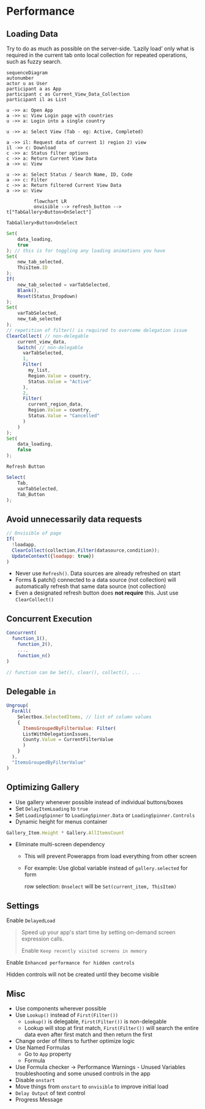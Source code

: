 # Performance

## Loading Data

Try to do as much as possible on the server-side. ‘Lazily load’ only what is required in the current tab onto local collection for repeated operations, such as fuzzy search.

```mermaid
sequenceDiagram
autonumber
actor u as User
participant a as App
participant c as Current_View_Data_Collection
participant il as List

u ->> a: Open App
a ->> u: View Login page with countries
u ->> a: Login into a single country

u ->> a: Select View (Tab - eg: Active, Completed)

a ->> il: Request data of current 1) region 2) view
il ->> c: Download
c ->> a: Status filter options
c ->> a: Return Current View Data
a ->> u: View

u ->> a: Select Status / Search Name, ID, Code
a ->> c: Filter
c ->> a: Return filtered Current View Data
a ->> u: View
```

```mermaid
		  flowchart LR
		  onvisible --> refresh_button --> t["TabGallery>Button>OnSelect"]
```

`TabGallery>Button>OnSelect`

```javascript
Set(
    data_loading,
    true
); // this is for toggling any loading animations you have
Set(
    new_tab_selected,
    ThisItem.ID
);
If(
    new_tab_selected = varTabSelected,
    Blank(),
    Reset(Status_Dropdown)
);
Set(
    varTabSelected,
    new_tab_selected
);
// repetition of filter() is required to overcome delegation issue
ClearCollect( // non-delegable
    current_view_data,
    Switch( // non-delegable
      varTabSelected,
      1,
      Filter(
        my_list,
        Region.Value = country,
        Status.Value = "Active"
      ),
      2,
      Filter(
        current_region_data,
        Region.Value = country,
        Status.Value = "Cancelled"
      )
    )
);
Set(
    data_loading,
    false
);
```

`Refresh Button`

```javascript
Select(
    Tab,
    varTabSelected,
    Tab_Button
);
```

## Avoid unnecessarily data requests

```javascript
// Onvisible of page
If(
  !loadapp,
  ClearCollect(collection,Filter(datasource,condition));
  UpdateContext({loadapp: true})
)
```

- Never use `Refresh()`. Data sources are already refreshed on start
- Forms & patch() connected to a data source (not collection) will automatically refresh that same data source (not collection)
- Even a designated refresh button does **not require** this. Just use `ClearCollect()`

## Concurrent Execution

```javascript
Concurrent(
  function_1(),
    function_2(),
    ...,
    function_n()
)

// function can be Set(), clear(), collect(), ...
```

## Delegable `in`

```javascript
Ungroup(
  ForAll(
    Selectbox.SelectedItems, // list of column values
    {
      ItemsGroupedByFilterValue: Filter(
      ListWithDelegationIssues,
      County.Value = CurrentFilterValue
      )
    }
  ),
  "ItemsGroupedByFilterValue"
)
```

## Optimizing Gallery

- Use gallery whenever possible instead of individual buttons/boxes
- Set `DelayItemLoading` to `true`
- Set `LoadingSpinner` to `LoadingSpinner.Data` or `LoadingSpinner.Controls`
- Dynamic height for menus container

```javascript
Gallery_Item.Height * Gallery.AllItemsCount
```

- Eliminate multi-screen dependency

  - This will prevent Powerapps from load everything from other screen

  - For example: Use global variable instead of `gallery.selected` for form

    row selection: `Onselect` will be `Set(current_item, ThisItem)`

## Settings

Enable `DelayedLoad`

> Speed up your app's start time by setting on-demand screen expression calls.
>
> Enable `Keep recently visited screens in memory`

Enable `Enhanced performance for hidden controls`

Hidden controls will not be created until they become visible

## Misc

- Use components wherever possible
- Use `Lookup()` instead of `First(Filter())`
  - `Lookup()` is delegable, `First(Filter())` is non-delegable
  - Lookup will stop at first match, `First(Filter())` will search the entire data even after first match and then return the first
- Change order of filters to further optimize logic
- Use Named Formulas
  - Go to `App` property
  - Formula
- Use Formula checker -> Performance Warnings - Unused Variables troubleshooting and some unused controls in the app
- Disable `onstart`
- Move things from `onstart` to `onvisible` to improve initial load
- `Delay Output` of text control
- Progress Message